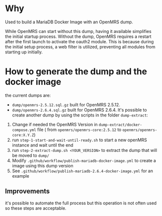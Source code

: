 
# Why
Used to build a MariaDB Docker Image with an OpenMRS dump.

While OpenMRS can start without this dump, having it available simplifies the initial startup process. Without the dump, OpenMRS requires a restart after the first launch to activate the oauth2 module. This is because during the initial setup process, a web filter is utilized, preventing all modules from starting up initially.

# How to generate the dump and the docker image
the current dumps are:
- `dump/openmrs-2.5.12.sql.gz` built for OpenMRS 2.5.12.
- `dump/openmrs-2.6.4.sql.gz` built for OpenMRS 2.6.4.
It's possible to create another dump by using the scripts in the folder `dump-extract`:

1. Change if needed the OpenMRS Version in `dump-extract/docker-compose.yml` file ( from `openmrs/openmrs-core:2.5.12` to `openmrs/openmrs-core:X.Y.Z`)
2. run `step-1-start-and-wait-until-ready.sh` to start a new openMRS instance and wait until the end
3. run `step-2-extract-dump.sh <YOUR_VERSION>` to extract the dump that will be moved to `dump/`
4. Modify `.github/workflow/publish-mariadb-docker-image.yml` to create a image using this dump version
5. See `.github/workflow/publish-mariadb-2.6.4-docker-image.yml` for an example


## Improvements
it's possible to automate the full process but this operation is not often used so these steps are acceptable.
